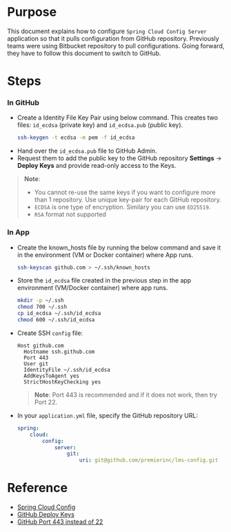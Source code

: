 # Purpose
This document explains how to configure `Spring Cloud Config Server` application so that it pulls configuration from GitHub repository.  Previously teams were using Bitbucket repository to pull configurations. Going forward, they have to follow this document to switch to GitHub.

# Steps
### In GitHub
- Create a Identity File Key Pair using below command.  This creates two files: `id_ecdsa` (private key) and `id_ecdsa.pub` (public key).
    ```bash
    ssh-keygen -t ecdsa -m pem -f id_ecdsa
    ```
- Hand over the `id_ecdsa.pub` file to GitHub Admin.
- Request them to add the public key to the GitHub repository **Settings** -> **Deploy Keys** and provide read-only access to the Keys.

> **Note**: 
> - You cannot re-use the same keys if you want to configure more than 1 repository. Use unique key-pair for each GitHub repository.
> - `ECDSA` is one type of encryption. Similary you can use `ED25519`. 
> - `RSA` format not supported

### In App
- Create the known_hosts file by running the below command and save it in the environment (VM or Docker container) where App runs.
  ```bash
  ssh-keyscan github.com > ~/.ssh/known_hosts
  ```
- Store the `id_ecdsa` file created in the previous step in the app environment (VM/Docker container) where app runs.
    ```bash
    mkdir -p ~/.ssh
    chmod 700 ~/.ssh
    cp id_ecdsa ~/.ssh/id_ecdsa
    chmod 600 ~/.ssh/id_ecdsa
    ```
- Create SSH `config` file:
  ```
  Host github.com
    Hostname ssh.github.com
    Port 443
    User git
    IdentityFile ~/.ssh/id_ecdsa
    AddKeysToAgent yes
    StrictHostKeyChecking yes
  ```

  > **Note**: Port 443 is recommended and if it does not work, then try Port 22. 

- In your `application.yml` file, specify the GitHub repository URL:
    ```yaml
    spring:
        cloud:
            config:
                server:
                    git:
                        uri: git@github.com/premierinc/lms-config.git
    ```

# Reference
- [Spring Cloud Config](https://cloud.spring.io/spring-cloud-config/multi/multi__spring_cloud_config_server.html#_spring_cloud_config_server)
- [GitHub Deploy Keys](https://docs.github.com/en/authentication/connecting-to-github-with-ssh/managing-deploy-keys#deploy-keys)
- [GitHub Port 443 instead of 22](https://docs.github.com/en/authentication/troubleshooting-ssh/using-ssh-over-the-https-port#enabling-ssh-connections-over-https)
